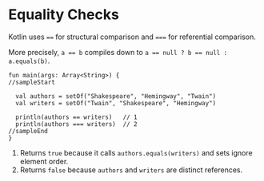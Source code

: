 # Equality Checks

Kotlin uses `==` for structural comparison and `===` for referential comparison.

More precisely, `a == b` compiles down to `a == null ? b == null : a.equals(b)`.

```run-kotlin
fun main(args: Array<String>) {
//sampleStart

  val authors = setOf("Shakespeare", "Hemingway", "Twain")
  val writers = setOf("Twain", "Shakespeare", "Hemingway")

  println(authors == writers)   // 1
  println(authors === writers)  // 2
//sampleEnd
}
```

1. Returns `true` because it calls `authors.equals(writers)` and sets ignore element order.
2. Returns `false` because `authors` and `writers` are distinct references.

